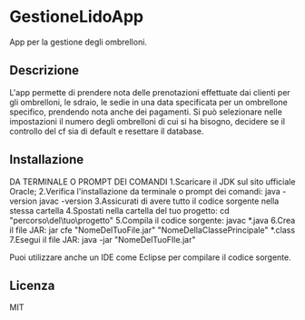 # GestioneLidoApp

App per la gestione degli ombrelloni.

## Descrizione

L'app permette di prendere nota delle prenotazioni effettuate dai clienti per gli ombrelloni, le sdraio, le sedie
in una data specificata per un ombrellone specifico, prendendo nota anche dei pagamenti.
Si può selezionare nelle impostazioni il numero degli ombrelloni di cui si ha bisogno, 
decidere se il controllo del cf sia di default e resettare il database.

## Installazione

DA TERMINALE O PROMPT DEI COMANDI
1.Scaricare il JDK sul sito ufficiale Oracle;
2.Verifica l'installazione da terminale o prompt dei comandi:
  java -version
  javac -version
3.Assicurati di avere tutto il codice sorgente nella stessa cartella
4.Spostati nella cartella del tuo progetto:
  cd "percorso\del\tuo\progetto"
5.Compila il codice sorgente:
  javac *.java
6.Crea il file JAR:
  jar cfe "NomeDelTuoFile.jar" "NomeDellaClassePrincipale" *.class
7.Esegui il file JAR:
  java -jar "NomeDelTuoFIle.jar"
  
 Puoi utilizzare anche un IDE come Eclipse per compilare il codice sorgente.

## Licenza

MIT

